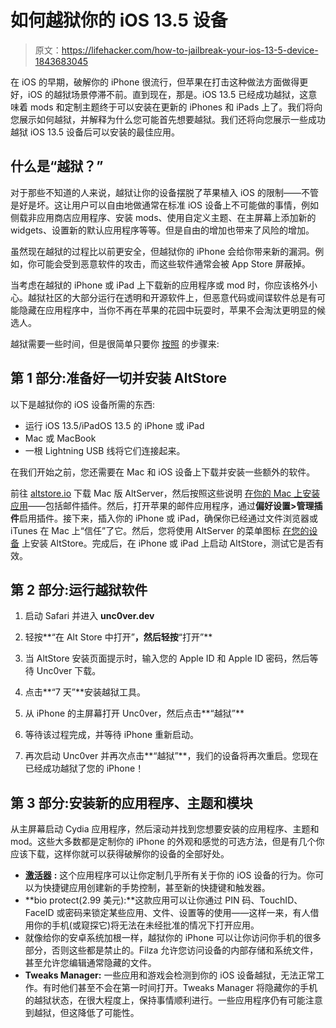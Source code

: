 # 如何越狱你的 iOS 13.5 设备

> 原文：<https://lifehacker.com/how-to-jailbreak-your-ios-13-5-device-1843683045>

在 iOS 的早期，破解你的 iPhone 很流行，但苹果在打击这种做法方面做得更好，iOS 的越狱场景停滞不前。直到现在，那是。iOS 13.5 已经成功越狱，这意味着 mods 和定制主题终于可以安装在更新的 iPhones 和 iPads 上了。我们将向您展示如何越狱，并解释为什么您可能首先想要越狱。我们还将向您展示一些成功越狱 iOS 13.5 设备后可以安装的最佳应用。



## 什么是“越狱？”

对于那些不知道的人来说，越狱让你的设备摆脱了苹果植入 iOS 的限制——不管是好是坏。这让用户可以自由地做通常在标准 iOS 设备上不可能做的事情，例如侧载非应用商店应用程序、安装 mods、使用自定义主题、在主屏幕上添加新的 widgets、设置新的默认应用程序等等。但是自由的增加也带来了风险的增加。

虽然现在越狱的过程比以前更安全，但越狱你的 iPhone 会给你带来新的漏洞。例如，你可能会受到恶意软件的攻击，而这些软件通常会被 App Store 屏蔽掉。

当考虑在越狱的 iPhone 或 iPad 上下载新的应用程序或 mod 时，你应该格外小心。越狱社区的大部分运行在透明和开源软件上，但恶意代码或间谍软件总是有可能隐藏在应用程序中，当你不再在苹果的花园中玩耍时，苹果不会淘汰更明显的候选人。

越狱需要一些时间，但是很简单只要你 [按照](https://9to5mac.com/2020/05/25/how-to-jailbreak-ios-13-5-using-unc0ver-on-macos-video/) 的步骤来:

## 第 1 部分:准备好一切并安装 AltStore

以下是越狱你的 iOS 设备所需的东西:

*   运行 iOS 13.5/iPadOS 13.5 的 iPhone 或 iPad
*   Mac 或 MacBook
*   一根 Lightning USB 线将它们连接起来。

在我们开始之前，您还需要在 Mac 和 iOS 设备上下载并安装一些额外的软件。

前往 [altstore.io](https://altstore.io/) 下载 Mac 版 AltServer，然后按照这些说明 [在你的 Mac 上安装应用](https://altstore.io/faq/)——包括邮件插件。然后，打开苹果的邮件应用程序，通过**偏好设置>管理插件**启用插件。接下来，插入你的 iPhone 或 iPad，确保你已经通过文件浏览器或 iTunes 在 Mac 上“信任”了它。然后，您将使用 AltServer 的菜单图标 [在您的设备](https://altstore.io/faq/) 上安装 AltStore。完成后，在 iPhone 或 iPad 上启动 AltStore，测试它是否有效。

## 第 2 部分:运行越狱软件

1.  启动 Safari 并进入 **unc0ver.dev**

2.  轻按**“在 Alt Store 中打开”**，然后轻按**“打开”**
3.  当 AltStore 安装页面提示时，输入您的 Apple ID 和 Apple ID 密码，然后等待 Unc0ver 下载。
4.  点击**“7 天”**安装越狱工具。
5.  从 iPhone 的主屏幕打开 Unc0ver，然后点击**“越狱”**
6.  等待该过程完成，并等待 iPhone 重新启动。
7.  再次启动 Unc0ver 并再次点击**“越狱”**，我们的设备将再次重启。您现在已经成功越狱了您的 iPhone！

## 第 3 部分:安装新的应用程序、主题和模块

从主屏幕启动 Cydia 应用程序，然后滚动并找到您想要安装的应用程序、主题和 mod。这些大多数都是定制你的 iPhone 的外观和感觉的可选方法，但是有几个你应该下载，这样你就可以获得破解你的设备的全部好处。

*   [**激活器**](https://rpetri.ch/cydia/activator/beta/) **:** 这个应用程序可以让你定制几乎所有关于你的 iOS 设备的行为。你可以为快捷键应用创建新的手势控制，甚至新的快捷键和触发器。
*   **bio protect(2.99 美元):**这款应用可以让你通过 PIN 码、TouchID、FaceID 或密码来锁定某些应用、文件、设置等的使用——这样一来，有人借用你的手机(或窥探它)将无法在未经批准的情况下打开应用。
*   就像给你的安卓系统加根一样，越狱你的 iPhone 可以让你访问你手机的很多部分，否则这些都是禁止的。Filza 允许您访问设备的内部存储和系统文件，甚至允许您编辑通常隐藏的文件。
*   **Tweaks Manager:** 一些应用和游戏会检测到你的 iOS 设备越狱，无法正常工作。有时他们甚至不会在第一时间打开。Tweaks Manager 将隐藏你的手机的越狱状态，在很大程度上，保持事情顺利进行。一些应用程序仍有可能注意到越狱，但这降低了可能性。